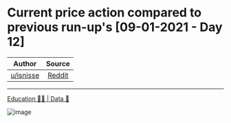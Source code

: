 Current price action compared to previous run-up's [09-01-2021 - Day 12]
========================================================================

| Author       | Source       | 
| :-------------: |:-------------:|
|  [u/isnisse](https://www.reddit.com/user/isnisse/) | [Reddit](https://www.reddit.com/r/Superstonk/comments/pg20iz/current_price_action_compared_to_previous_runups/) | 

---

[Education 👨‍🏫 | Data 🔢](https://www.reddit.com/r/Superstonk/search?q=flair_name%3A%22Education%20%F0%9F%91%A8%E2%80%8D%F0%9F%8F%AB%20%7C%20Data%20%F0%9F%94%A2%22&restrict_sr=1)

![image](https://user-images.githubusercontent.com/82035192/132212209-7452c47f-3ee0-481c-b0ff-75ce00adeaa4.png)
